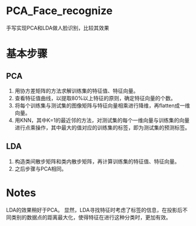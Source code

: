 # PCA_Face_recognize
手写实现PCA和LDA做人脸识别，比较其效果
# 基本步骤
## PCA
1. 用协方差矩阵的方法求解训练集的特征值、特征向量。
2. 查看特征值曲线，以提取80%以上特征的原则，确定特征向量的个数。
3. 将每个训练集与测试集的图像矩阵与特征向量相乘进行降维，再flatten成一维向量。
4. 用KNN，其中K=1的最近邻的方法，对测试集的每个一维向量与训练集的向量进行点乘操作，其中最大的值对应的训练集的标签，即为测试集的预测标签。
## LDA
1. 构造类间散步矩阵和类内散步矩阵，再计算训练集的特征值、特征向量。
2. 之后步骤与PCA相同。
# Notes
LDA的效果稍好于PCA。
显然，LDA寻找特征时考虑了标签的信息，在投影后不同类别的数据点的距离最大化，使得特征在进行这种分类时，更加有效。
